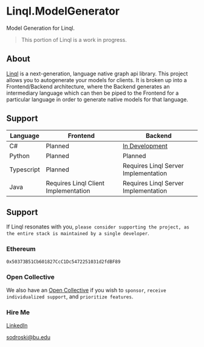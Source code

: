# Linql.ModelGenerator
Model Generation for Linql. 

> This portion of Linql is a work in progress.  

## About 

[Linql](https://github.com/TheKrisSodroski/Linql) is a next-generation, language native graph api library.  This project allows you to autogenerate your models for clients. It is broken up into a Frontend/Backend architecture, where the Backend generates an intermediary language which can then be piped to the Frontend for a particular language in order to generate native models for that language.  

## Support

| Language   | Frontend                             | Backend                              |
| ---------- | ------------------------------------ | ------------------------------------ |
| C#         | Planned                              | [In Development](./c#)               |
| Python     | Planned                              | Planned                              |
| Typescript | Planned                              | Requires Linql Server Implementation |
| Java       | Requires Linql Client Implementation | Requires Linql Server Implementation |

## Support

If Linql resonates with you, `please consider supporting the project, as the entire stack is maintained by a single developer`.  

### Ethereum

```
0x50373B51Cb601827CcC1Dc5472251031d2fdBF89
```

### Open Collective
We also have an [Open Collective](https://opencollective.com/linql) if you wish to `sponsor`, `receive individualized support`, and `prioritize features`. 

### Hire Me

[LinkedIn](https://www.linkedin.com/in/kris-sodroski-60001480/)

[sodroski@bu.edu](mailto:sodroski@bu.edu)